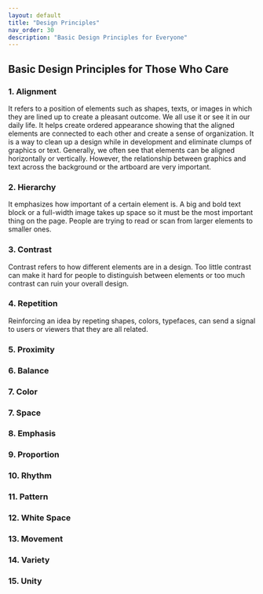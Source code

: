 ```yaml
---
layout: default
title: "Design Principles"
nav_order: 30
description: "Basic Design Principles for Everyone"
---
```


## Basic Design Principles for Those Who Care

### 1. Alignment

It refers to a position of elements such as shapes, texts, or images in which they are lined up to create a pleasant outcome. We all use it or see it in our daily life. It helps create ordered appearance showing that the aligned elements are connected to each other and create a sense of organization. It is a way to clean up a design while in development and eliminate clumps of graphics or text. Generally, we often see that elements can be aligned horizontally or vertically. However, the relationship between graphics and text across the background or the artboard are very important.

### 2. Hierarchy

It emphasizes how important of a certain element is. A big and bold text block or a full-width image takes up space so it must be the most important thing on the page. People are trying to read or scan from larger elements to smaller ones.

### 3. Contrast

Contrast refers to how different elements are in a design. Too little contrast can make it hard for people to distinguish between elements or too much contrast can ruin your overall design.

### 4. Repetition

Reinforcing an idea by repeting shapes, colors, typefaces, can send a signal to users or viewers that they are all related.

### 5. Proximity

### 6. Balance

### 7. Color

### 7. Space

### 8. Emphasis

### 9. Proportion

### 10. Rhythm

### 11. Pattern

### 12. White Space

### 13. Movement

### 14. Variety

### 15. Unity
